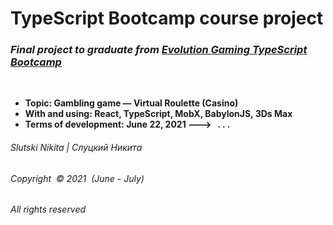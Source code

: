 # TypeScript Bootcamp course project

### _Final project to graduate from [Evolution Gaming TypeScript Bootcamp](https://github.com/evolution-gaming/typescript-bootcamp)_
&nbsp;  

* __Topic: Gambling game — Virtual Roulette (Casino)__ 
* __With and using: React, TypeScript, MobX, BabylonJS,  3Ds Max__  
* __Terms of development: June 22, 2021 ———>   &nbsp;  . . .__ 
&nbsp;
###### _Slutski Nikita | Слуцкий Никита_

###### _Copyright &nbsp;© 2021 &nbsp;(June - July)_

###### _All rights reserved_
